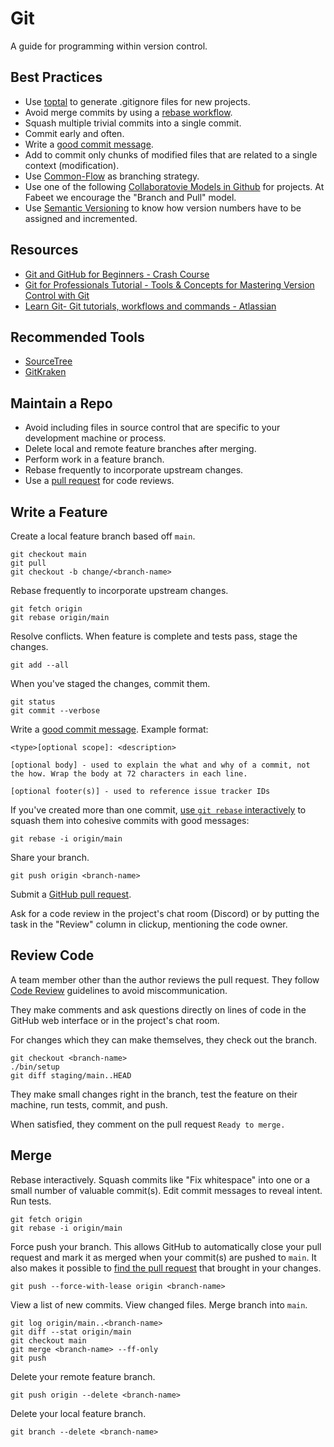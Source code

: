 # Git

A guide for programming within version control.

## Best Practices

- Use [toptal](https://www.toptal.com/developers/gitignore) to generate .gitignore files for new projects.
- Avoid merge commits by using a [rebase workflow].
- Squash multiple trivial commits into a single commit.
- Commit early and often.
- Write a [good commit message].
- Add to commit only chunks of modified files that are related to a single context (modification).
- Use [Common-Flow](https://commonflow.org/) as branching strategy.
- Use one of the following [Collaboratovie Models in Github](http://www.goring.org/resources/project-management.html) for projects. At Fabeet we encourage the "Branch and Pull" model.
- Use [Semantic Versioning](https://semver.org/) to know how version numbers have to be assigned and incremented.

[rebase workflow]: https://github.com/thoughtbot/guides/blob/main/git/README.md#merge
[good commit message]: commit-message/

## Resources
- [Git and GitHub for Beginners - Crash Course](https://www.youtube.com/watch?v=RGOj5yH7evk)
- [Git for Professionals Tutorial - Tools & Concepts for Mastering Version Control with Git](https://www.youtube.com/watch?v=Uszj_k0DGsg)
- [Learn Git- Git tutorials, workflows and commands - Atlassian](https://www.atlassian.com/git/tutorials/what-is-version-control)

## Recommended Tools
- [SourceTree](https://www.sourcetreeapp.com/)
- [GitKraken](https://www.gitkraken.com/)

## Maintain a Repo

- Avoid including files in source control that are specific to your development
  machine or process.
- Delete local and remote feature branches after merging.
- Perform work in a feature branch.
- Rebase frequently to incorporate upstream changes.
- Use a [pull request] for code reviews.

[pull request]: https://help.github.com/articles/using-pull-requests/

## Write a Feature

Create a local feature branch based off `main`.

```console
git checkout main
git pull
git checkout -b change/<branch-name>
```

Rebase frequently to incorporate upstream changes.

```console
git fetch origin
git rebase origin/main
```

Resolve conflicts. When feature is complete and tests pass, stage the changes.

```console
git add --all
```

When you've staged the changes, commit them.

```console
git status
git commit --verbose
```

Write a [good commit message]. Example format:

    <type>[optional scope]: <description>

    [optional body] - used to explain the what and why of a commit, not the how. Wrap the body at 72 characters in each line.

    [optional footer(s)] - used to reference issue tracker IDs

If you've created more than one commit, [use `git rebase` interactively] to squash them into cohesive commits with good
messages:

```console
git rebase -i origin/main
```

Share your branch.

```console
git push origin <branch-name>
```

Submit a [GitHub pull request].

Ask for a code review in the project's chat room (Discord) or by putting the task in the "Review" column in clickup, mentioning the code owner.

[good commit message]: commit-message/
[use `git rebase` interactively]: https://help.github.com/articles/about-git-rebase/
[github pull request]: https://help.github.com/articles/using-pull-requests/

## Review Code

A team member other than the author reviews the pull request. They follow [Code
Review](/code-review/) guidelines to avoid miscommunication.

They make comments and ask questions directly on lines of code in the GitHub web
interface or in the project's chat room.

For changes which they can make themselves, they check out the branch.

```console
git checkout <branch-name>
./bin/setup
git diff staging/main..HEAD
```

They make small changes right in the branch, test the feature on their machine,
run tests, commit, and push.

When satisfied, they comment on the pull request `Ready to merge.`

## Merge

Rebase interactively. Squash commits like "Fix whitespace" into one or a small
number of valuable commit(s). Edit commit messages to reveal intent. Run tests.

```console
git fetch origin
git rebase -i origin/main
```

Force push your branch. This allows GitHub to automatically close your pull
request and mark it as merged when your commit(s) are pushed to `main`. It also
makes it possible to [find the pull request] that brought in your changes.

```console
git push --force-with-lease origin <branch-name>
```

View a list of new commits. View changed files. Merge branch into `main`.

```console
git log origin/main..<branch-name>
git diff --stat origin/main
git checkout main
git merge <branch-name> --ff-only
git push
```

Delete your remote feature branch.

```console
git push origin --delete <branch-name>
```

Delete your local feature branch.

```console
git branch --delete <branch-name>
```

[find the pull request]: http://stackoverflow.com/a/17819027
